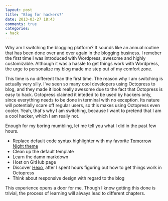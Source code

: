 ```yaml
---
layout: post
title: "Blog for hackers?"
date: 2013-03-27 18:43
comments: true
categories:
- hack
---
```

Why am I switching the blogging platform? It sounds like an annual routine that has been done over and over again in the blogging business. I remeber the first time I was introduced with Wordpress, awesome and highly customizable. Although it was a hassle to get things work with Wordpress, the urge to personalize my blog made me step out of my comfort zone.

This time is no different than the first time. The reason why I am switching is actually very silly. I've seen so many cool developers using Octopress to blog, and they made it look really awesome due to the fact that Octopress is easy to hack. Octopress claimed it inteded to be used by hackers only, since everything needs to be done in terminal with no exception. Its nature will potentially scare off regular users, so this makes using Octopress even cooler. Yeah, that's why I am switching, because I want to pretend that I am a cool hacker, which I am really not.

Enough for my boring mumbling, let me tell you what I did in the past few hours.

- Replace default code syntax highlighter with my favorite [Tomorrow Night theme](https://github.com/chriskempson/tomorrow-theme)
- Clean up the default template
- Learn the damn markdown
- Host on GitHub page
- Discover [Hexo](https://github.com/tommy351/hexo), after I spent hours figuring out how to get things work in Octopress
- Think about responsive design with regard to the blog

This experience opens a door for me. Though I know getting this done is trivial, the process of learning will always lead to different chapters.
